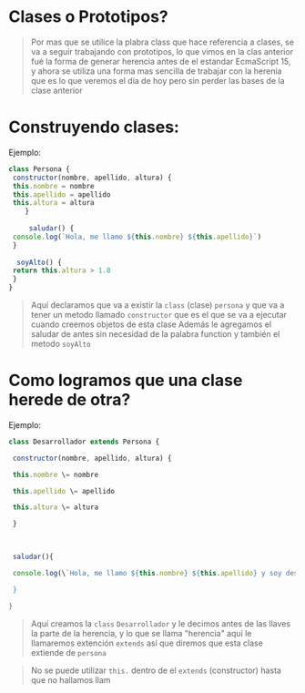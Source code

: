 # Clases o Prototipos?
> Por mas que se utilice la plabra class que hace referencia a clases, se va a seguir trabajando con prototipos, lo que vimos en la clas anterior fué la forma de generar herencia antes de el estandar EcmaScript 15, y ahora se utiliza una forma mas sencilla de trabajar con la herenia que es lo que veremos el día de hoy pero sin perder las bases de la clase anterior

# Construyendo clases:
Ejemplo:
```js
class Persona {
 constructor(nombre, apellido, altura) {
 this.nombre = nombre
 this.apellido = apellido
 this.altura = altura
	}
	
	 saludar() {
 console.log(`Hola, me llamo ${this.nombre} ${this.apellido}`)
 }
 
  soyAlto() {
 return this.altura > 1.8
 }
}
```
> Aquí declaramos que va a existir la ```class``` (clase) ```persona``` y que va a tener un metodo llamado ```constructor``` que es el que se va a ejecutar cuando creemos objetos de esta clase 
> Además le agregamos el saludar de antes sin necesidad de la palabra function y también el metodo ```soyAlto```


# Como logramos que una clase herede de otra?
Ejemplo:
```js
class Desarrollador extends Persona {

 constructor(nombre, apellido, altura) {

 this.nombre \= nombre

 this.apellido \= apellido

 this.altura \= altura

 }

  

 saludar(){

 console.log(\`Hola, me llamo ${this.nombre} ${this.apellido} y soy desarrollador\`)

 }

}
```

> Aquí creamos la ```class``` ```Desarrollador``` y le decimos antes de las llaves la parte de la herencia, y lo que se llama "herencia" aquí le llamaremos extención ```extends``` así que diremos que esta clase extiende de ```persona```

> No se puede utilizar ```this.``` dentro de el ```extends``` (constructor) hasta que no hallamos llam